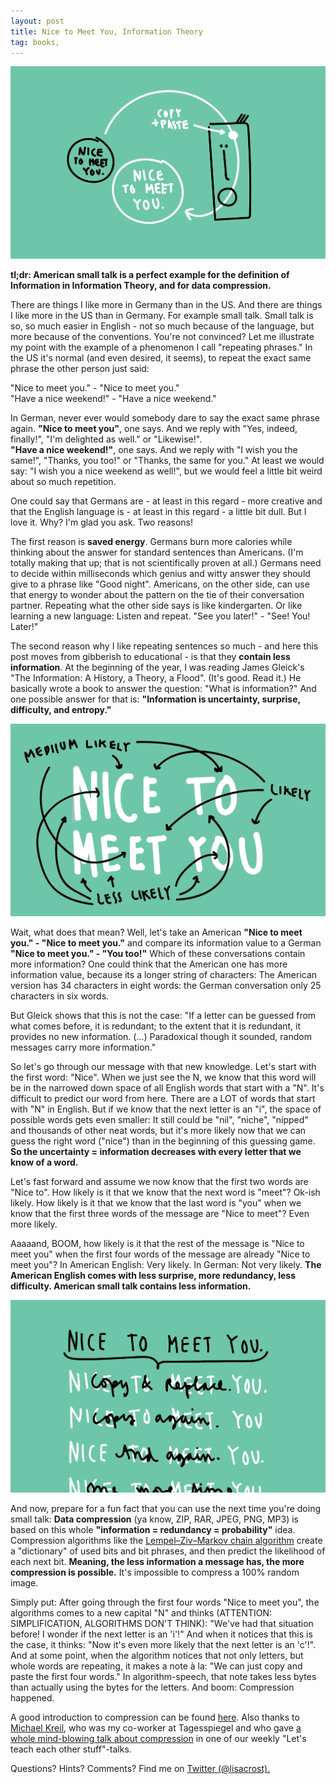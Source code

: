```yaml
---
layout: post
title: Nice to Meet You, Information Theory
tag: books,
---
```


![image](/pic/160318_smalltalk_1.png)

**tl;dr: American small talk is a perfect example for the definition of Information in Information Theory, and for data compression.**

There are things I like more in Germany than in the US. And there are things I like more in the US than in Germany. For example small talk. Small talk is so, so much easier in English - not so much because of the language, but more because of the conventions. You're not convinced? Let me illustrate my point with the example of a phenomenon I call "repeating phrases." In the US it's normal (and even desired, it seems), to repeat the exact same phrase the other person just said:

"Nice to meet you." - "Nice to meet you."<br>
"Have a nice weekend!" - "Have a nice weekend."

In German, never ever would somebody dare to say the exact same phrase again. **"Nice to meet you"**, one says. And we reply with "Yes, indeed, finally!", "I'm delighted as well." or "Likewise!".<br>
**"Have a nice weekend!"**, one says. And we reply with "I wish you the same!", "Thanks, you too!" or "Thanks, the same for you." At least we would say: "I wish you a nice weekend as well!", but we would feel a little bit weird about so much repetition.

One could say that Germans are - at least in this regard - more creative and that the English language is - at least in this regard - a little bit dull. But I love it. Why? I'm glad you ask. Two reasons!

The first reason is **saved energy**. Germans burn more calories while thinking about the answer for standard sentences than Americans. (I'm totally making that up; that is not scientifically proven at all.) Germans need to decide within milliseconds which genius and witty answer they should give to a phrase like "Good night". Americans, on the other side, can use that energy to wonder about the pattern on the tie of their conversation partner. Repeating what the other side says is like kindergarten. Or like learning a new language: Listen and repeat. "See you later!" - "See! You! Later!"

The second reason why I like repeating sentences so much - and here this post moves from gibberish to educational - is that they **contain less information**. At the beginning of the year, I was reading James Gleick's "The Information: A History, a Theory, a Flood". (It's good. Read it.) He basically wrote a book to answer the question: "What is information?" And one possible answer for that is: **"Information is uncertainty, surprise, difficulty, and entropy."**

![image](/pic/160318_smalltalk_2.png)

Wait, what does that mean? Well, let's take an American **"Nice to meet you." - "Nice to meet you."** and compare its information value to a German **"Nice to meet you." - "You too!"** Which of these conversations contain more information? One could think that the American one has more information value, because its a longer string of characters: The American version has 34 characters in eight words: the German conversation only 25 characters in six words.

But Gleick shows that this is not the case: "If a letter can be guessed from what comes before, it is redundant; to the extent that it is redundant, it provides no new information. (...) Paradoxical though it sounded, random messages carry more information."

So let's go through our message with that new knowledge. Let's start with the first word: "Nice". When we just see the N, we know that this word will be in the narrowed down space of all English words that start with a "N". It's difficult to predict our word from here. There are a LOT of words that start with "N" in English. But if we know that the next letter is an "i", the space of possible words gets even smaller: It still could be "nil", "niche", "nipped" and thousands of other neat words, but it's more likely now that we can guess the right word ("nice") than in the beginning of this guessing game. **So the uncertainty = information decreases with every letter that we know of a word.**

Let's fast forward and assume we now know that the first two words are "Nice to". How likely is it that we know that the next word is "meet"? Ok-ish likely. How likely is it that we know that the last word is "you" when we know that the first three words of the message are "Nice to meet"? Even more likely.

Aaaaand, BOOM, how likely is it that the rest of the message is "Nice to meet you" when the first four words of the message are already "Nice to meet you"? In American English: Very likely. In German: Not very likely. **The American English comes with less surprise, more redundancy, less difficulty. American small talk contains less information.**

![image](/pic/160318_smalltalk_3.png)

And now, prepare for a fun fact that you can use the next time you're doing small talk: **Data compression** (ya know, ZIP, RAR, JPEG, PNG, MP3) is based on this whole **"information = redundancy = probability"** idea. Compression algorithms like the [Lempel–Ziv–Markov chain algorithm](https://en.wikipedia.org/wiki/Lempel%E2%80%93Ziv%E2%80%93Markov_chain_algorithm) create a "dictionary" of used bits and bit phrases, and then predict the likelihood of each next bit. **Meaning, the less information a message has, the more compression is possible.** It's impossible to compress a 100% random image.

Simply put: After going through the first four words "Nice to meet you", the algorithms comes to a new capital "N" and thinks (ATTENTION: SIMPLIFICATION, ALGORITHMS DON'T THINK): "We've had that situation before! I wonder if the next letter is an 'i'!" And when it notices that this is the case, it thinks: "Now it's even more likely that the next letter is an 'c'!". And at some point, when the algorithm notices that not only letters, but whole words are repeating, it makes a note à la: "We can just copy and paste the first four words." In algorithm-speech, that note takes less bytes than actually using the bytes for the letters. And boom: Compression happened.

A good introduction to compression can be found [here](http://inventwithpython.com/blog/2012/08/17/how-does-compression-work/). Also thanks to [Michael Kreil](https://twitter.com/MichaelKreil), who was my co-worker at Tagesspiegel and who gave [a whole mind-blowing talk about compression](https://git.dsst.io/michaelkreil/tech-talk-compress/tree/master) in one of our weekly "Let's teach each other stuff"-talks.

Questions? Hints? Comments? Find me on [Twitter (@lisacrost).](https://twitter.com/lisacrost)
